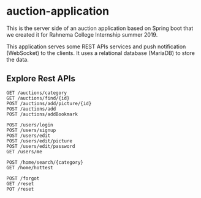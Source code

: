 # auction-application
This is the server side of an auction application based on Spring boot that we created it for Rahnema College Internship summer 2019.

This application serves some REST APIs services and push notification (WebSocket) to the clients. It uses a relational database (MariaDB) to store the data.

## Explore Rest APIs
```
GET /auctions/category
GET /auctions/find/{id}
POST /auctions/add/picture/{id}
POST /auctions/add
POST /auctions/addBookmark
```
```
POST /users/login
POST /users/signup
POST /users/edit
POST /users/edit/picture
POST /users/edit/password
GET /users/me
```
```
POST /home/search/{category}
GET /home/hottest
```
```
POST /forgot
GET /reset
POT /reset
```
